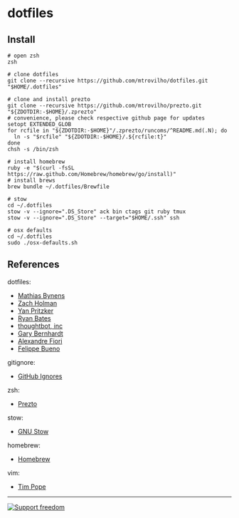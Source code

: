 dotfiles
===

Install
---
    # open zsh
    zsh

    # clone dotfiles
    git clone --recursive https://github.com/mtrovilho/dotfiles.git "$HOME/.dotfiles"
    
    # clone and install prezto
    git clone --recursive https://github.com/mtrovilho/prezto.git "${ZDOTDIR:-$HOME}/.zprezto"
    # convenience, please check respective github page for updates
    setopt EXTENDED_GLOB
    for rcfile in "${ZDOTDIR:-$HOME}"/.zprezto/runcoms/^README.md(.N); do
      ln -s "$rcfile" "${ZDOTDIR:-$HOME}/.${rcfile:t}"
    done
    chsh -s /bin/zsh
    
    # install homebrew
    ruby -e "$(curl -fsSL https://raw.github.com/Homebrew/homebrew/go/install)"
    # install brews
    brew bundle ~/.dotfiles/Brewfile

    # stow
    cd ~/.dotfiles
    stow -v --ignore=".DS_Store" ack bin ctags git ruby tmux
    stow -v --ignore=".DS_Store" --target="$HOME/.ssh" ssh

    # osx defaults
    cd ~/.dotfiles
    sudo ./osx-defaults.sh

References
---
dotfiles:

- [Mathias Bynens][mathiasbynens]
- [Zach Holman][holman]
- [Yan Pritzker][skdp]
- [Ryan Bates][ryanb]
- [thoughtbot, inc][thoughtbot]
- [Gary Bernhardt][garybernhardt]
- [Alexandre Fiori][fiorix]
- [Felippe Bueno][fbueno]

gitignore:

- [GitHub Ignores][github ignores]

zsh:

- [Prezto][prezto]

stow:

- [GNU Stow][stow]

homebrew:

- [Homebrew][brew]

vim:

- [Tim Pope][tpope]

---

[![Support freedom][fsf img]][fsf join]

[fsf join]: http://www.fsf.org/associate/support_freedom/join_fsf?referrer=10881
[fsf img]: http://static.fsf.org/fsforg/img/normal-image.png
[stow]: http://www.gnu.org/software/stow/
[brew]: https://github.com/Homebrew/homebrew
[prezto]: https://github.com/sorin-ionescu/prezto
[github ignores]: https://github.com/github/gitignore
[mathiasbynens]: https://github.com/mathiasbynens/dotfiles
[holman]: https://github.com/holman/dotfiles
[skdp]: https://github.com/skwp/dotfiles
[ryanb]: https://github.com/ryanb/dotfiles
[thoughtbot]: https://github.com/thoughtbot/dotfiles
[garybernhardt]: https://github.com/garybernhardt/dotfiles
[tpope]: https://github.com/tpope
[fiorix]: https://github.com/fiorix/dotfiles
[fbueno]: https://github.com/fbueno/dotfiles

